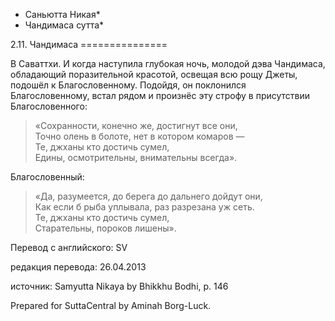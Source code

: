 * Саньютта Никая*
* Чандимаса сутта*

2\.11\. Чандимаса
\=\=\=\=\=\=\=\=\=\=\=\=\=\=\=

В Саваттхи\. И когда наступила глубокая ночь, молодой дэва Чандимаса, обладающий поразительной красотой, освещая всю рощу Джеты, подошёл к Благословенному\. Подойдя, он поклонился Благословенному, встал рядом и произнёс эту строфу в присутствии Благословенного:

> «Сохранности, конечно же, достигнут все они,  
> Точно олень в болоте, нет в котором комаров —  
> Те, джханы кто достичь сумел,  
> Едины, осмотрительны, внимательны всегда»\.

Благословенный:

> «Да, разумеется, до берега до дальнего дойдут они,  
> Как если б рыба уплывала, раз разрезана уж сеть\.  
> Те, джханы кто достичь сумел,  
> Старательны, пороков лишены»\.

Перевод с английского: SV

редакция перевода: 26\.04\.2013

источник: Samyutta Nikaya by Bhikkhu Bodhi, p\. 146

Prepared for SuttaCentral by Aminah Borg\-Luck\.